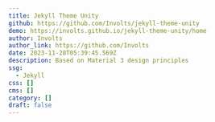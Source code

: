 ```yaml
---
title: Jekyll Theme Unity
github: https://github.com/Involts/jekyll-theme-unity
demo: https://involts.github.io/jekyll-theme-unity/home
author: Involts
author_link: https://github.com/Involts
date: 2023-11-28T05:39:45.569Z
description: Based on Material 3 design principles
ssg:
  - Jekyll
css: []
cms: []
category: []
draft: false
---
```

